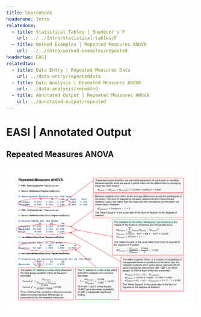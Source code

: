 ```yaml
---
title: Sourcebook
headerone: Intro
relatedone:
  - title: Statistical Tables | Snedecor's F
    url: ../../Intro/statistical-tables/F
  - title: Worked Examples | Repeated Measures ANOVA
    url: ../../Intro/worked-examples/repeated
headertwo: EASI
relatedtwo:
  - title: Data Entry | Repeated Measures Data
    url: ../data-entry/repeateddata
  - title: Data Analysis | Repeated Measures ANOVA
    url: ../data-analysis/repeated
  - title: Annotated Output | Repeated Measures ANOVA
    url: ../annotated-output/repeated
---
```


# EASI | Annotated Output

## Repeated Measures ANOVA

<p align="center"><kbd><img src="repeated.png"></kbd></p>
